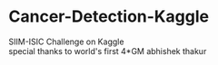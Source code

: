 # Cancer-Detection-Kaggle
SIIM-ISIC Challenge on Kaggle
<br>
special thanks to world's  first 4*GM abhishek thakur
